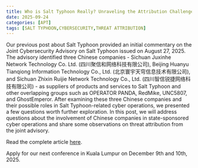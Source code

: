 ```yaml
---
title: Who is Salt Typhoon Really? Unraveling the Attribution Challenge
date: 2025-09-24
categories: [APT]
tags: [SALT TYPHOON,CYBERSECURITY,THREAT ATTRIBUTION]
---
```


Our previous post about Salt Typhoon provided an initial commentary on the Joint Cybersecurity Advisory on Salt Typhoon issued on August 27, 2025. The advisory identified three Chinese companies - Sichuan Juxinhe Network Technology Co. Ltd. (四川聚信和网络科技有限公司), Beijing Huanyu Tianqiong Information Technology Co., Ltd. (北京寰宇天穹信息技术有限公司), and Sichuan Zhixin Ruijie Network Technology Co., Ltd. (四川智信锐捷网络科技有限公司) - as suppliers of products and services to Salt Typhoon and other overlapping groups such as OPERATOR PANDA, RedMike, UNC5807, and GhostEmperor. After examining these three Chinese companies and their possible roles in Salt Typhoon-related cyber operations, we presented a few questions worth further exploration. In this post, we will address questions about the involvement of Chinese companies in state-sponsored cyber operations and share some observations on threat attribution from the joint advisory.  

Read the complete article [here](https://nattothoughts.substack.com/p/who-is-salt-typhoon-really-unraveling). 

Apply for our next conference in Kuala Lumpur on December 9th and 10th, 2025.
